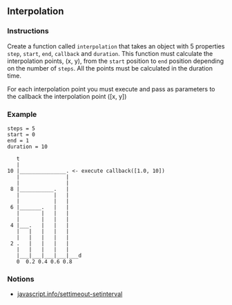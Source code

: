 ## Interpolation

### Instructions

Create a function called `interpolation` that takes an object with 5 properties
`step`, `start`, `end`, `callback` and `duration`.
This function must calculate the interpolation points, (x, y),
from the `start` position to `end` position depending on the number of `steps`.
All the points must be calculated in the duration time.

For each interpolation point you must execute and pass as parameters to the callback the interpolation point ([x, y])

### Example

```
steps = 5
start = 0
end = 1
duration = 10

   t
   |
10 |_______________. <- execute callback([1.0, 10])
   |               |
   |               |
 8 |___________.   |
   |           |   |
   |           |   |
 6 |_______.   |   |
   |       |   |   |
   |       |   |   |
 4 |___.   |   |   |
   |   |   |   |   |
   |   |   |   |   |
 2 .   |   |   |   |
   |   |   |   |   |
   |___|___|___|___|___d
   0  0.2 0.4 0.6 0.8
```

### Notions

- [javascript.info/settimeout-setinterval](https://javascript.info/settimeout-setinterval)
